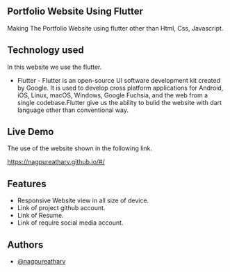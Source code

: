 
## Portfolio Website Using Flutter

Making The Portfolio Website using flutter other than Html, Css, Javascript.


## Technology used

In this website we use the flutter.

- Flutter - Flutter is an open-source UI software development kit created by Google. It is used to develop cross platform applications for Android, iOS, Linux, macOS, Windows, Google Fuchsia, and the web from a single codebase.Flutter give us the ability to bulid the website with dart language other than conventional way.
## Live Demo

The use of the website shown in the following link.

https://nagpureatharv.github.io/#/


## Features

- Responsive Website view in all size of device.
- Link of project github account.
- Link of Resume.
- Link of require social media account.



## Authors

- [@nagpureatharv](https://github.com/nagpureatharv)

